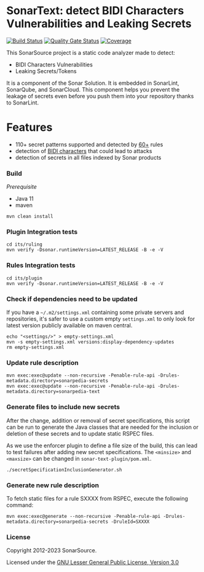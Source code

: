 # SonarText: detect BIDI Characters Vulnerabilities and Leaking Secrets
[![Build Status](https://api.cirrus-ci.com/github/SonarSource/sonar-text.svg?branch=master)](https://cirrus-ci.com/github/SonarSource/sonar-text)
[![Quality Gate Status](https://next.sonarqube.com/sonarqube/api/project_badges/measure?project=org.sonarsource.text%3Atext&metric=alert_status&token=75147023237a0ed7ea1a5efc5fe7ce286061ad6f)](https://next.sonarqube.com/sonarqube/dashboard?id=org.sonarsource.text%3Atext)
[![Coverage](https://next.sonarqube.com/sonarqube/api/project_badges/measure?project=org.sonarsource.text%3Atext&metric=coverage&token=75147023237a0ed7ea1a5efc5fe7ce286061ad6f)](https://next.sonarqube.com/sonarqube/dashboard?id=org.sonarsource.text%3Atext)

This SonarSource project is a static code analyzer made to detect:
* BIDI Characters Vulnerabilities
* Leaking Secrets/Tokens

It is a component of the Sonar Solution. It is embedded in SonarLint, SonarQube, and SonarCloud.
This component helps you prevent the leakage of secrets even before you push them into your repository thanks to SonarLint.

# Features
* 110+ secret patterns supported and detected by [60+](https://rules.sonarsource.com/secrets/) rules
* detection of [BIDI characters](https://rules.sonarsource.com/text/) that could lead to attacks
* detection of secrets in all files indexed by Sonar products

### Build

*Prerequisite*

- Java 11
- maven

```shell
mvn clean install
```

### Plugin Integration tests

```shell
cd its/ruling
mvn verify -Dsonar.runtimeVersion=LATEST_RELEASE -B -e -V
```

### Rules Integration tests

```shell
cd its/plugin
mvn verify -Dsonar.runtimeVersion=LATEST_RELEASE -B -e -V
```

### Check if dependencies need to be updated

If you have a `~/.m2/settings.xml` containing some private servers and repositories, it's safer to use
a custom empty `settings.xml` to only look for latest version publicly available on maven central.

```shell
echo "<settings/>" > empty-settings.xml
mvn -s empty-settings.xml versions:display-dependency-updates
rm empty-settings.xml
```

### Update rule description

```shell
mvn exec:exec@update --non-recursive -Penable-rule-api -Drules-metadata.directory=sonarpedia-secrets
mvn exec:exec@update --non-recursive -Penable-rule-api -Drules-metadata.directory=sonarpedia-text
```

### Generate files to include new secrets

After the change, addition or removal of secret specifications, this script can be run to generate the Java classes that are needed
for the inclusion or deletion of these secrets and to update static RSPEC files.

As we use the enforcer plugin to define a file size of the build, this can lead to test failures after adding new secret specifications.
The `<minsize>` and `<maxsize>` can be changed in `sonar-text-plugin/pom.xml`.
```shell
./secretSpecificationInclusionGenerator.sh
```

### Generate new rule description

To fetch static files for a rule SXXXX from RSPEC, execute the following command:
```shell
mvn exec:exec@generate --non-recursive -Penable-rule-api -Drules-metadata.directory=sonarpedia-secrets -DruleId=SXXXX
```

### License

Copyright 2012-2023 SonarSource.

Licensed under the [GNU Lesser General Public License, Version 3.0](https://www.gnu.org/licenses/lgpl.txt)

